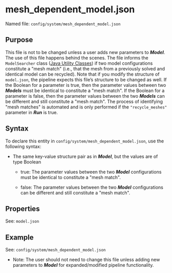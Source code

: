 # mesh_dependent_model.json

Named file: `config/system/mesh_dependent_model.json`

## Purpose

This file is not to be changed unless a user adds new
parameters to **_Model_**. The use of this file happens behind the
scenes. The file informs the `ModelSearcher` class ([Java Utility Classes](../../Code_Hierarchy/Java.md#java-utility-classes)) if two model
configurations constitute a "mesh match" (i.e., that the mesh from a
previously solved and identical model can be recycled). Note that if
you modify the structure of `model.json`, the pipeline expects this
file’s structure to be changed as well. If the Boolean for a
parameter is true, then the parameter values between two
**_Models_** must be identical to constitute a "mesh match". If the Boolean for a parameter is
false, then the parameter values between the two **_Models_** can be
different and still constitute a "mesh match". The process of
identifying "mesh matches" is automated and is only performed if the
`"recycle_meshes"` parameter in **_Run_** is true.

## Syntax

To declare this entity in
`config/system/mesh_dependent_model.json`, use the following syntax:

<!-- end list -->

- The same key-value structure pair as in **_Model_**, but the values
  are of type Boolean

  - true: The parameter values between the two **_Model_**
    configurations must be identical to constitute a "mesh match".

  - false: The parameter values between the two **_Model_**
    configurations can be different and still constitute a "mesh match".

<!-- end list -->

## Properties

See: `model.json`

## Example

See: `config/system/mesh_dependent_model.json`

- Note: The user should not need to change this file unless adding new
  parameters to **_Model_** for expanded/modified pipeline
  functionality.
